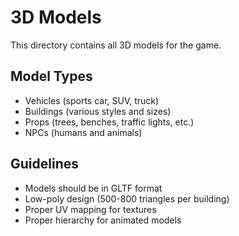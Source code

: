 # 3D Models

This directory contains all 3D models for the game.

## Model Types

- Vehicles (sports car, SUV, truck)
- Buildings (various styles and sizes)
- Props (trees, benches, traffic lights, etc.)
- NPCs (humans and animals)

## Guidelines

- Models should be in GLTF format
- Low-poly design (500-800 triangles per building)
- Proper UV mapping for textures
- Proper hierarchy for animated models 